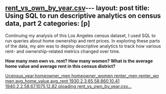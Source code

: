 [rent_vs_own_by_year.csv](https://github.com/joshcode4/joshcode4.github.io/files/14856233/rent_vs_own_by_year.csv)---
layout: post
title: Using SQL to run descriptive analytics on census data, part 2
categories: [p]
---

Continuing my analysis of this Los Angeles census dataset, I used SQL to run queries about home ownership and rent prices. In exploring these parts of the data, my aim was to deploy descriptive analytics to track how various rent- and ownership-related metrics changed over time.

**How many men own vs. rent? How many women? What is the average home value and average rent in this census district?**

[Ucensus_year,homeowner_men,homeowner_women,renter_men,renter_women,avg_home_value,avg_rent
1930,2,3,65,58,$860,$10.41
1940,2,2,58,67,$1075,$12.82
ploading rent_vs_own_by_year.csv…]()


